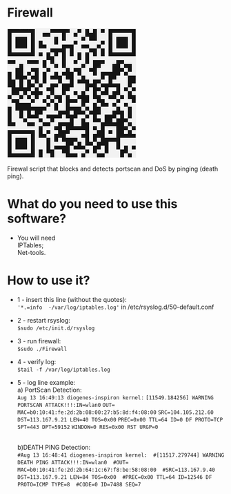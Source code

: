 # Firewall
![all text](https://github.com/dioxfile/Network-Scripts/raw/master/FIREWALL/Firewall.png)

Firewal script that blocks and detects portscan and DoS by pinging (death ping).

# What do you need to use this software?
- You will need <br/>
 IPTables;<br/>
 Net-tools.

# How to use it?
- 1 - insert this line (without the quotes):<br/>
`'*.=info  -/var/log/iptables.log'` in /etc/rsyslog.d/50-default.conf<br/>
- 2 - restart rsyslog:<br/>
`$sudo /etc/init.d/rsyslog`<br/>
- 3 - run firewall:<br/>
`$sudo ./Firewall`<br/>
- 4 - verify log:<br/>
`$tail -f /var/log/iptables.log`<br/>
- 5 - log line example:<br/>
    a) PortScan Detection:<br/>
    `Aug 13 16:49:13 diogenes-inspiron kernel:`
    `[11549.184256] WARNING PORTSCAN ATTACK!!!:IN=wlan0`
    `OUT= MAC=b0:10:41:fe:2d:2b:08:00:27:b5:8d:f4:08:00` 
    `SRC=104.105.212.60 DST=113.167.9.21 LEN=40 TOS=0x00`
    `PREC=0x00 TTL=64 ID=0 DF PROTO=TCP SPT=443 DPT=59152`
    `WINDOW=0 RES=0x00 RST URGP=0` <br/><br/>
    
    b)DEATH PING Detection:<br/>
    `#Aug 13 16:48:41 diogenes-inspiron kernel: 
    #[11517.279744] WARNING DEATH PING ATTACK!!!:IN=wlan0 
    #OUT= MAC=b0:10:41:fe:2d:2b:64:1c:67:f8:be:58:08:00 
    #SRC=113.167.9.40 DST=113.167.9.21 LEN=84 TOS=0x00 
    #PREC=0x00 TTL=64 ID=12546 DF PROTO=ICMP TYPE=8 
    #CODE=0 ID=7488 SEQ=7`